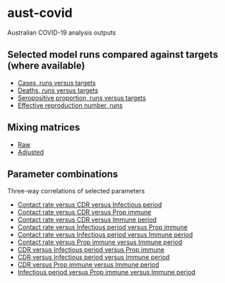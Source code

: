 # aust-covid

Australian COVID-19 analysis outputs 

## Selected model runs compared against targets (where available)
- [Cases, runs versus targets](notifications_ma_3dspaghetti.html)
- [Deaths, runs versus targets](deaths_ma_3dspaghetti.html)
- [Seropositive proportion, runs versus targets](adult_seropos_prop_3dspaghetti.html)
- [Effective reproduction number, runs](reproduction_number_3dspaghetti.html)

## Mixing matrices
- [Raw](raw_matrices.html)
- [Adjusted](adjusted_matrices.html)

## Parameter combinations
Three-way correlations of selected parameters
- [Contact rate versus CDR versus Infectious period](corr_contact_rateXstart_cdrXinfectious_period)
- [Contact rate versus CDR versus Prop immune](corr_contact_rateXstart_cdrXimm_prop)
- [Contact rate versus CDR versus Immune period](corr_contact_rateXstart_cdrXnatural_immunity_period)
- [Contact rate versus Infectious period versus Prop immune](corr_contact_rateXinfectious_periodXimm_prop)
- [Contact rate versus Infectious period versus Immune period](corr_contact_rateXinfectious_periodXnatural_immunity_period)
- [Contact rate versus Prop immune versus Immune period](corr_contact_rateXimm_propXnatural_immunity_period)
- [CDR versus Infectious period versus Prop immune](corr_start_cdrXinfectious_periodXimm_prop)
- [CDR versus Infectious period versus Immune period](corr_start_cdrXinfectious_periodXnatural_immunity_period)
- [CDR versus Prop immune versus Immune period](corr_start_cdrXimm_propXnatural_immunity_period)
- [Infectious period versus Prop immune versus Immune period](corr_infectious_periodXimm_propXnatural_immunity_period)